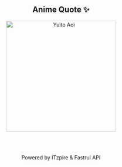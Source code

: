 <h2 align="center">Anime Quote ✨</h2>
<p align="center">
  <img src="quotes-img/2025-04-22_22-00-08.png" alt="Yuito Aoi" width="300"/>
</p>
<br><br>
<p align="center">Powered by ITzpire & Fastrul API</p>
